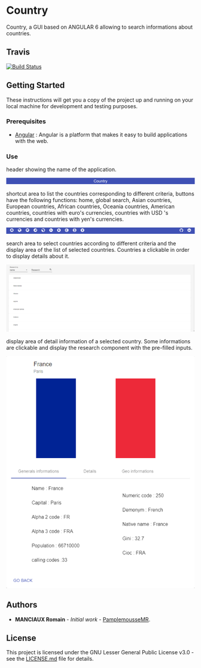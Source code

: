 # Country

Country, a GUI based on ANGULAR 6 allowing to search informations about countries.

## Travis

[![Build Status](https://travis-ci.com/PamplemousseMR/Country.svg?branch=master)](https://travis-ci.com/PamplemousseMR/Country)

## Getting Started

These instructions will get you a copy of the project up and running on your local machine for development and testing purposes.

### Prerequisites

- [Angular](https://angular.io/) : Angular is a platform that makes it easy to build applications with the web.

### Use

header showing the name of the application.

![alt text](media/header.png)

shortcut area to list the countries corresponding to different criteria, buttons have the following functions: home, global search, Asian countries, European countries, African countries, Oceania countries, American countries, countries with euro's currencies, countries with USD 's currencies and  countries with yen's currencies.

![alt text](media/menu.png)

search area to select countries according to different criteria and the display area of ​​the list of selected countries. Countries a clickable in order to display details about it.

![alt text](media/research.png)

display area of ​​detail information of a selected country. Some informations are clickable and display the research component with the pre-filled inputs.

![alt text](media/details.png)

## Authors

* **MANCIAUX Romain** - *Initial work* - [PamplemousseMR](https://github.com/PamplemousseMR).

## License

This project is licensed under the GNU Lesser General Public License v3.0 - see the [LICENSE.md](LICENSE.md) file for details.